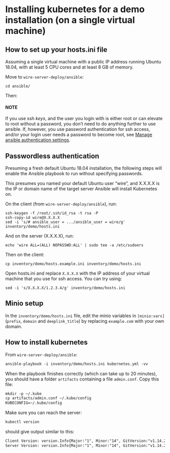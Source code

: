 <a id="ansible-kubernetes"></a>

# Installing kubernetes for a demo installation (on a single virtual machine)

## How to set up your hosts.ini file

Assuming a single virtual machine with a public IP address running Ubuntu 18.04, with at least 5 CPU cores and at least 8 GB of memory.

Move to `wire-server-deploy/ansible`:

```shell
cd ansible/
```

Then:

#### NOTE
If you use ssh *keys*, and the user you login with is either root or can elevate to root without a password, you don’t need to do anything further to use ansible. If, however, you use password authentication for ssh access, and/or your login user needs a password to become root, see [Manage ansible authentication settings](ansible-authentication.md#ansible-authentication).

## Passwordless authentication

Presuming a fresh default Ubuntu 18.04 installation, the following steps will enable the Ansible playbook to run without specifying passwords.

This presumes you named your default Ubuntu user “wire”, and X.X.X.X is the IP or domain name of the target server Ansible will install Kubernetes on.

On the client (from `wire-server-deploy/ansible`), run:

```shell
ssh-keygen -f /root/.ssh/id_rsa -t rsa -P
ssh-copy-id wire@X.X.X.X
sed -i 's/# ansible_user = .../ansible_user = wire/g' inventory/demo/hosts.ini
```

And on the server (X.X.X.X), run:

```shell
echo 'wire ALL=(ALL) NOPASSWD:ALL' | sudo tee -a /etc/sudoers
```

Then on the client:

```shell
cp inventory/demo/hosts.example.ini inventory/demo/hosts.ini
```

Open hosts.ini and replace `X.X.X.X` with the IP address of your virtual machine that you use for ssh access.  You can try using:

```shell
sed -i 's/X.X.X.X/1.2.3.4/g' inventory/demo/hosts.ini
```

## Minio setup

In the `inventory/demo/hosts.ini` file, edit the minio variables in `[minio:vars]` (`prefix`, `domain` and `deeplink_title`)
by replacing `example.com` with your own domain.

## How to install kubernetes

From `wire-server-deploy/ansible`:

```default
ansible-playbook -i inventory/demo/hosts.ini kubernetes.yml -vv
```

When the playbook finishes correctly (which can take up to 20 minutes), you should have a folder `artifacts` containing a file `admin.conf`. Copy this file:

```default
mkdir -p ~/.kube
cp artifacts/admin.conf ~/.kube/config
KUBECONFIG=~/.kube/config
```

Make sure you can reach the server:

```default
kubectl version
```

should give output similar to this:

```default
Client Version: version.Info{Major:"1", Minor:"14", GitVersion:"v1.14.2", GitCommit:"66049e3b21efe110454d67df4fa62b08ea79a19b", GitTreeState:"clean", BuildDate:"2019-05-16T16:23:09Z", GoVersion:"go1.12.5", Compiler:"gc", Platform:"linux/amd64"}
Server Version: version.Info{Major:"1", Minor:"14", GitVersion:"v1.14.2", GitCommit:"66049e3b21efe110454d67df4fa62b08ea79a19b", GitTreeState:"clean", BuildDate:"2019-05-16T16:14:56Z", GoVersion:"go1.12.5", Compiler:"gc", Platform:"linux/amd64"}
```
